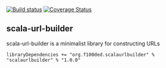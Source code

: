 [![Build status](https://travis-ci.org/f100ded/scala-url-builder.svg?branch=master)](https://travis-ci.org/f100ded/scala-url-builder) [![Coverage Status](https://coveralls.io/repos/f100ded/scala-url-builder/badge.svg?branch=master&service=github)](https://coveralls.io/github/f100ded/scala-url-builder?branch=master)

## scala-url-builder 

scala-url-builder is a minimalist library for constructing URLs

```
libraryDependencies += "org.f100ded.scalaurlbuilder" % "scalaurlbuilder" % "1.0.0"
```
